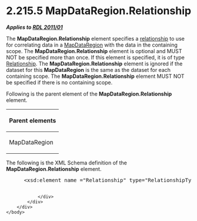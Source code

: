 <html dir="LTR" xmlns:mshelp="http://msdn.microsoft.com/mshelp" xmlns:ddue="http://ddue.schemas.microsoft.com/authoring/2003/5" xmlns:xlink="http://www.w3.org/1999/xlink" xmlns:tool="http://www.microsoft.com/tooltip">
    <head>
        <meta http-equiv="Content-Type" content="text/html; CHARSET=utf-8"></meta>
        <meta name="save" content="history"></meta>
        <title>2.215.5 MapDataRegion.Relationship</title>
        <xml>
            <mshelp:toctitle title="2.215.5 MapDataRegion.Relationship"></mshelp:toctitle>
            <mshelp:rltitle title="[MS-RDL]: MapDataRegion.Relationship"></mshelp:rltitle>
            <mshelp:keyword index="A" term="507e78ed-ee9c-46d0-9879-3070303d85cc"></mshelp:keyword>
            <mshelp:attr name="DCSext.ContentType" value="open specification"></mshelp:attr>
            <mshelp:attr name="AssetID" value="507e78ed-ee9c-46d0-9879-3070303d85cc"></mshelp:attr>
            <mshelp:attr name="TopicType" value="kbRef"></mshelp:attr>
            <mshelp:attr name="DCSext.Title" value="[MS-RDL]: MapDataRegion.Relationship" />
        </xml>
    </head>
    <body>
        <div id="header">
            <h1 class="heading">2.215.5 MapDataRegion.Relationship</h1>
        </div>
        <div id="mainSection">
            <div id="mainBody">
                <div id="allHistory" class="saveHistory"></div>
                <div id="sectionSection0" class="section" name="collapseableSection">
                    

<p><b><i>Applies to </i></b><a href="bf2bab1a-b608-4bcc-b718-1cc1baa9579c.htm"><b><i>RDL 2011/01</i></b></a></p>

<p>The <b>MapDataRegion.Relationship</b> element specifies a <a href="b2482b3f-74ab-4ca8-a9e5-c07955011743.htm#gt_2913b24a-aa1a-42cb-8b80-047821e296cb">relationship</a> to use for
correlating data in a <a href="8854608c-596e-4826-982d-286b5bc63b0c.htm">MapDataRegion</a>
with the data in the containing scope. The <b>MapDataRegion.Relationship</b>
element is optional and MUST NOT be specified more than once. If this element
is specified, it is of type <a href="6d1c77e5-1573-4ad6-8d2a-c507411ad94b.htm">Relationship</a>.
The <b>MapDataRegion.Relationship</b> element is ignored if the dataset for
this <b>MapDataRegion</b> is the same as the dataset for each containing scope.
The <b>MapDataRegion.Relationship</b> element MUST NOT be specified if there is
no containing scope.</p>

<p>Following is the parent element of the <b>MapDataRegion.Relationship</b>
element.</p>

<table>
 <thead>
  <tr>
   <th>
   <p>Parent elements</p>
   </th>
  </tr>
 </thead>
 <tr>
  <td>
  <p>MapDataRegion</p>
  </td>
 </tr>
</table>

<p>The following is the XML Schema definition of the <b>MapDataRegion.Relationship</b>
element.</p>

<dl>
<dd>
<div><pre> &lt;xsd:element name =&quot;Relationship&quot; type=&quot;RelationshipType&quot; minOccurs=&quot;0&quot; /&gt;
  
</pre></div>
</dd></dl>


                </div>
            </div>
        </div>
    </body>
</html>